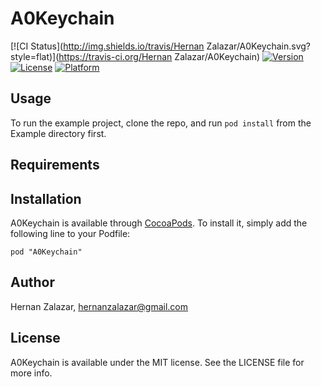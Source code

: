 # A0Keychain

[![CI Status](http://img.shields.io/travis/Hernan Zalazar/A0Keychain.svg?style=flat)](https://travis-ci.org/Hernan Zalazar/A0Keychain)
[![Version](https://img.shields.io/cocoapods/v/A0Keychain.svg?style=flat)](http://cocoadocs.org/docsets/A0Keychain)
[![License](https://img.shields.io/cocoapods/l/A0Keychain.svg?style=flat)](http://cocoadocs.org/docsets/A0Keychain)
[![Platform](https://img.shields.io/cocoapods/p/A0Keychain.svg?style=flat)](http://cocoadocs.org/docsets/A0Keychain)

## Usage

To run the example project, clone the repo, and run `pod install` from the Example directory first.

## Requirements

## Installation

A0Keychain is available through [CocoaPods](http://cocoapods.org). To install
it, simply add the following line to your Podfile:

    pod "A0Keychain"

## Author

Hernan Zalazar, hernanzalazar@gmail.com

## License

A0Keychain is available under the MIT license. See the LICENSE file for more info.

